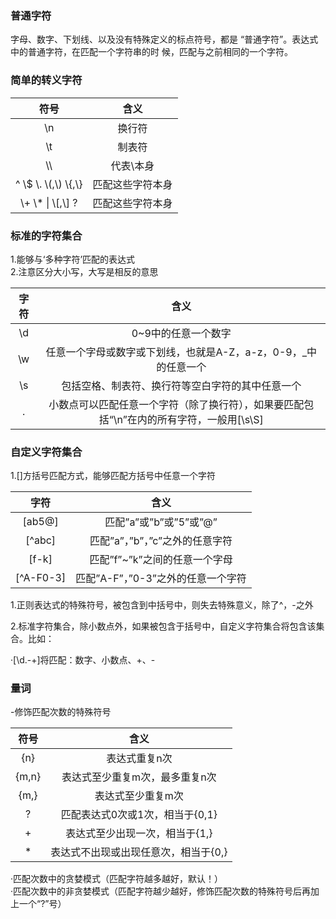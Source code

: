 ### 普通字符

字母、数字、下划线、以及没有特殊定义的标点符号，都是
“普通字符”。表达式中的普通字符，在匹配一个字符串的时
候，匹配与之前相同的一个字符。

### 简单的转义字符

|                  符号                   |       含义       |
| :-------------------------------------: | :--------------: |
|                   \n                    |      换行符      |
|                   \t                    |      制表符      |
|                   \\\                   |    代表\本身     |
| \^     \\$    \\.    \\(,\\)    \\{,\\} | 匹配这些字符本身 |
|     \\+   \\*   \\|   \\[,\\]   \?      | 匹配这些字符本身 |

### 标准的字符集合

1.能够与‘多种字符’匹配的表达式  
2.注意区分大小写，大写是相反的意思

| 字符 |                             含义                             |
| :--: | :----------------------------------------------------------: |
|  \d  |                     0~9中的任意一个数字                      |
|  \w  | 任意一个字母或数字或下划线，也就是A-Z，a-z，0-9，_中的任意一个 |
|  \s  |       包括空格、制表符、换行符等空白字符的其中任意一个       |
|  .   | 小数点可以匹配任意一个字符（除了换行符），如果要匹配包括“\n”在内的所有字符，一般用[\s\S] |

### 自定义字符集合

1.[]方括号匹配方式，能够匹配方括号中任意一个字符

|   字符    |                  含义                  |
| :-------: | :------------------------------------: |
|  [ab5@]   |         匹配”a”或”b”或”5”或”@”         |
|  [^abc]   |    匹配”a”，”b”，”c”之外的任意字符     |
|   [f-k]   |     匹配”f”~”k”之间的任意一个字母      |
| [^A-F0-3] | 匹配”A-F”，”0-3”之外的任意一个字符 |

1.正则表达式的特殊符号，被包含到中括号中，则失去特殊意义，除了^，-之外

2.标准字符集合，除小数点外，如果被包含于括号中，自定义字符集合将包含该集合。比如：

·[\d.\-+]将匹配：数字、小数点、+、-

### 量词

-修饰匹配次数的特殊符号

| 符号  |                 含义                 |
| :---: | :----------------------------------: |
|  {n}  |            表达式重复n次             |
| {m,n} |    表达式至少重复m次，最多重复n次    |
| {m,}  |          表达式至少重复m次           |
|   ?   |   匹配表达式0次或1次，相当于{0,1}    |
|   +   |    表达式至少出现一次，相当于{1,}    |
|   *   | 表达式不出现或出现任意次，相当于{0,} |

·匹配次数中的贪婪模式（匹配字符越多越好，默认！）  
·匹配次数中的非贪婪模式（匹配字符越少越好，修饰匹配次数的特殊符号后再加上一个“?”号）

